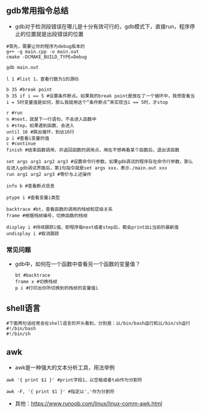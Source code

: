 ## gdb常用指令总结

- gdb对于检测段错误在哪儿是十分有效可行的，gdb模式下，直接run，程序停止的位置就是出段错误的位置

```shell
#首先，需要让你的程序为debug版本的
g++ -g main.cpp -o main.out
cmake -DCMAKE_BUILD_TYPE=Debug

gdb main.out

l 1 #list 1，查看行数为1的源码

b 35 #break point
b 35 if i == 5 #设置条件断点。如果我的break point是放在了一个循环中，我想查看当i = 5时变量值是如何，那么我就用这个“条件断点”来实现当i == 5时，才stop

r #run
n #next，就是下一行语句，不会进入函数中
s #step，如果遇到函数，会进入
until 16 #跳出循环，到达16行
p i #查看i变量的值
c #continue
finish #结束函数调用，并返回函数的调用点，用在不想再看某个函数后，退出该函数

set args arg1 arg2 arg3 #设置命令行参数。如果gdb调试的程序存在命令行参数，那么在进入gdb调试界面后，第1句指令就是set args xxx，表示./main.out xxx
run arg1 arg2 arg3 #等价与上述操作 

info b #查看断点信息

ptype i #查看变量i类型

backtrace #bt，查看函数的调用的栈帧和层级关系
frame #根据栈帧编号，切换函数的栈帧

display i #持续跟踪i值，即程序每next或者step后，都会print出i当前的最新值
undisplay i #取消跟踪
```

### 常见问题

- gdb中，如何在一个函数中查看另一个函数的变量值？

  ```shell
  bt #backtrace
  frame x #切换栈帧
  p i #打印出你所切换到的栈帧的变量值i
  ```

## shell语言

```shell
#下面两句话经常会在shell语言的开头看到，分别是：以/bin/bash运行和以/bin/sh运行
#!/bin/bash
#!/bin/sh
```

## awk

- awk是一种强大的文本分析工具，用法举例

```shell
awk '{ print $1 }' #print字段1，以空格或者tab作为分割符

awk -F, '{ print $1 }' #指定以','作为分割符
```

- 其他：https://www.runoob.com/linux/linux-comm-awk.html

